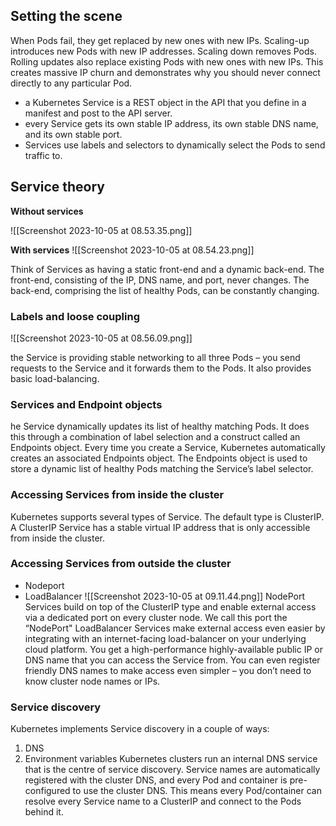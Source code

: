 ## Setting the scene
When Pods fail, they get replaced by new ones with new IPs. Scaling-up introduces new Pods with new IP addresses. Scaling down removes Pods. Rolling updates also replace existing Pods with new ones with new IPs. This creates massive IP churn and demonstrates why you should never connect directly to any particular Pod.
- a Kubernetes Service is a REST object in the API that you define in a manifest and post to the API server.
- every Service gets its own stable IP address, its own stable DNS name, and its own stable port.
- Services use labels and selectors to dynamically select the Pods to send traffic to.
## Service theory 
**Without services**

![[Screenshot 2023-10-05 at 08.53.35.png]]

**With services**
![[Screenshot 2023-10-05 at 08.54.23.png]]

Think of Services as having a static front-end and a dynamic back-end. The front-end, consisting of the IP, DNS name, and port, never changes. The back-end, comprising the list of healthy Pods, can be constantly changing.

### Labels and loose coupling

![[Screenshot 2023-10-05 at 08.56.09.png]]

the Service is providing stable networking to all three Pods – you send requests to the Service and it forwards them to the Pods. It also provides basic load-balancing.
### Services and Endpoint objects

he Service dynamically updates its list of healthy matching Pods. It does this through a combination of label selection and a construct called an Endpoints object.
Every time you create a Service, Kubernetes automatically creates an associated Endpoints object. The Endpoints object is used to store a dynamic list of healthy Pods matching the Service’s label selector.
### Accessing Services from inside the cluster
Kubernetes supports several types of Service. The default type is ClusterIP.
A ClusterIP Service has a stable virtual IP address that is only accessible from inside the cluster.
### Accessing Services from outside the cluster
- Nodeport
- LoadBalancer
![[Screenshot 2023-10-05 at 09.11.44.png]]
NodePort Services build on top of the ClusterIP type and enable external access via a dedicated port on every cluster node. We call this port the “NodePort"
LoadBalancer Services make external access even easier by integrating with an internet-facing load-balancer on your underlying cloud platform. You get a high-performance highly-available public IP or DNS name that you can access the Service from. You can even register friendly DNS names to make access even simpler – you don’t need to know cluster node names or IPs.
### Service discovery
Kubernetes implements Service discovery in a couple of ways:
1. DNS
2. Environment variables
Kubernetes clusters run an internal DNS service that is the centre of service discovery. Service names are automatically registered with the cluster DNS, and every Pod and container is pre-configured to use the cluster DNS. This means every Pod/container can resolve every Service name to a ClusterIP and connect to the Pods behind it.


